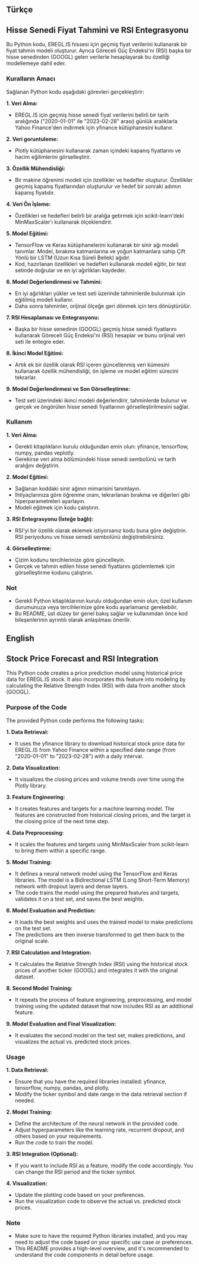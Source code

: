 
## Türkçe
## Hisse Senedi Fiyat Tahmini ve RSI Entegrasyonu
Bu Python kodu, EREGL.IS hissesi için geçmiş fiyat verilerini kullanarak bir fiyat tahmin modeli oluşturur. Ayrıca Göreceli Güç Endeksi'ni (RSI) başka bir hisse senedinden (GOOGL) gelen verilerle hesaplayarak bu özelliği modellemeye dahil eder.

### Kuralların Amacı
Sağlanan Python kodu aşağıdaki görevleri gerçekleştirir:

**1. Veri Alma:**
- EREGL.IS için geçmiş hisse senedi fiyat verilerini belirli bir tarih aralığında ("2020-01-01" ile "2023-02-28" arası) günlük aralıklarla Yahoo Finance'den indirmek için yfinance kütüphanesini kullanır.

**2. Veri goruntuleme:**
- Plotly kütüphanesini kullanarak zaman içindeki kapanış fiyatlarını ve hacim eğilimlerini görselleştirir.

**3. Özellik Mühendisliği:**
- Bir makine öğrenimi modeli için özellikler ve hedefler oluşturur. Özellikler geçmiş kapanış fiyatlarından oluşturulur ve hedef bir sonraki adımın kapanış fiyatıdır.

**4. Veri Ön İşleme:**
- Özellikleri ve hedefleri belirli bir aralığa getirmek için scikit-learn'deki MinMaxScaler'ı kullanarak ölçeklendirir.

**5. Model Eğitimi:**
- TensorFlow ve Keras kütüphanelerini kullanarak bir sinir ağı modeli tanımlar. Model, bırakma katmanlarına ve yoğun katmanlara sahip Çift Yönlü bir LSTM (Uzun Kısa Süreli Bellek) ağıdır.
- Kod, hazırlanan özellikleri ve hedefleri kullanarak modeli eğitir, bir test setinde doğrular ve en iyi ağırlıkları kaydeder.

**6. Model Değerlendirmesi ve Tahmini:**
- En iyi ağırlıkları yükler ve test seti üzerinde tahminlerde bulunmak için eğitilmiş modeli kullanır.
- Daha sonra tahminler, orijinal ölçeğe geri dönmek için ters dönüştürülür.

**7. RSI Hesaplaması ve Entegrasyonu:**
- Başka bir hisse senedinin (GOOGL) geçmiş hisse senedi fiyatlarını kullanarak Göreceli Güç Endeksi'ni (RSI) hesaplar ve bunu orijinal veri seti ile entegre eder.

**8. İkinci Model Eğitimi:**
- Artık ek bir özellik olarak RSI içeren güncellenmiş veri kümesini kullanarak özellik mühendisliği, ön işleme ve model eğitimi sürecini tekrarlar.

**9. Model Değerlendirmesi ve Son Görselleştirme:**
- Test seti üzerindeki ikinci modeli değerlendirir, tahminlerde bulunur ve gerçek ve öngörülen hisse senedi fiyatlarının görselleştirilmesini sağlar.

### Kullanım
**1. Veri Alma:**
- Gerekli kitaplıkların kurulu olduğundan emin olun: yfinance, tensorflow, numpy, pandas veplotly.
- Gerekirse veri alma bölümündeki hisse senedi sembolünü ve tarih aralığını değiştirin.

**2. Model Eğitimi:**
- Sağlanan koddaki sinir ağının mimarisini tanımlayın.
- İhtiyaçlarınıza göre öğrenme oranı, tekrarlanan bırakma ve diğerleri gibi hiperparametreleri ayarlayın.
- Modeli eğitmek için kodu çalıştırın.

**3. RSI Entegrasyonu (İsteğe bağlı):**
- RSI'yi bir özellik olarak eklemek istiyorsanız kodu buna göre değiştirin. RSI periyodunu ve hisse senedi sembolünü değiştirebilirsiniz.

**4. Görselleştirme:**
- Çizim kodunu tercihlerinize göre güncelleyin.
- Gerçek ve tahmin edilen hisse senedi fiyatlarını gözlemlemek için görselleştirme kodunu çalıştırın.

### Not
- Gerekli Python kitaplıklarının kurulu olduğundan emin olun; özel kullanım durumunuza veya tercihlerinize göre kodu ayarlamanız gerekebilir.
- Bu README, üst düzey bir genel bakış sağlar ve kullanımdan önce kod bileşenlerinin ayrıntılı olarak anlaşılması önerilir.

## English
## Stock Price Forecast and RSI Integration
This Python code creates a price prediction model using historical price data for EREGL.IS stock. It also incorporates this feature into modeling by calculating the Relative Strength Index (RSI) with data from another stock (GOOGL).

### Purpose of the Code
The provided Python code performs the following tasks:

**1. Data Retrieval:**
- It uses the yfinance library to download historical stock price data for EREGL.IS from Yahoo Finance within a specified date range (from "2020-01-01" to "2023-02-28") with a daily interval.

**2. Data Visualization:**
- It visualizes the closing prices and volume trends over time using the Plotly library.

**3. Feature Engineering:**
- It creates features and targets for a machine learning model. The features are constructed from historical closing prices, and the target is the closing price of the next time step.

**4. Data Preprocessing:**
- It scales the features and targets using MinMaxScaler from scikit-learn to bring them within a specific range.

**5. Model Training:**
- It defines a neural network model using the TensorFlow and Keras libraries. The model is a Bidirectional LSTM (Long Short-Term Memory) network with dropout layers and dense layers.
- The code trains the model using the prepared features and targets, validates it on a test set, and saves the best weights.

**6. Model Evaluation and Prediction:**
- It loads the best weights and uses the trained model to make predictions on the test set.
- The predictions are then inverse transformed to get them back to the original scale.

**7. RSI Calculation and Integration:**
- It calculates the Relative Strength Index (RSI) using the historical stock prices of another ticker (GOOGL) and integrates it with the original dataset.

**8. Second Model Training:**
- It repeats the process of feature engineering, preprocessing, and model training using the updated dataset that now includes RSI as an additional feature.

**9. Model Evaluation and Final Visualization:**
- It evaluates the second model on the test set, makes predictions, and visualizes the actual vs. predicted stock prices.

### Usage
**1. Data Retrieval:**
- Ensure that you have the required libraries installed: yfinance, tensorflow, numpy, pandas, and plotly.
- Modify the ticker symbol and date range in the data retrieval section if needed.

**2. Model Training:**
- Define the architecture of the neural network in the provided code.
- Adjust hyperparameters like the learning rate, recurrent dropout, and others based on your requirements.
- Run the code to train the model.

**3. RSI Integration (Optional):**
- If you want to include RSI as a feature, modify the code accordingly. You can change the RSI period and the ticker symbol.

**4. Visualization:**
- Update the plotting code based on your preferences.
- Run the visualization code to observe the actual vs. predicted stock prices.

### Note
- Make sure to have the required Python libraries installed, and you may need to adjust the code based on your specific use case or preferences.
- This README provides a high-level overview, and it's recommended to understand the code components in detail before usage.